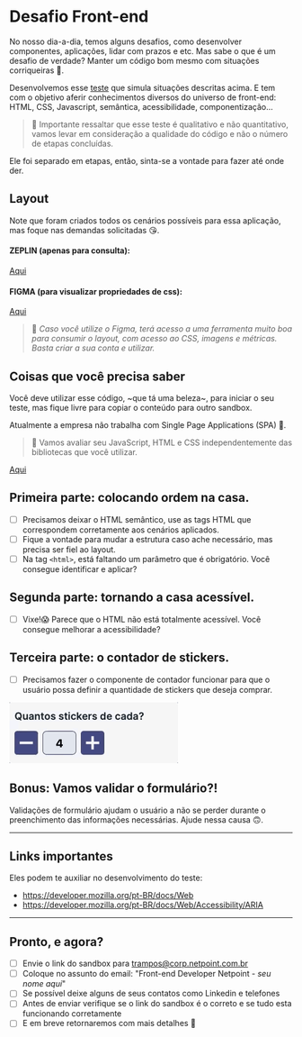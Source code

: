 # Desafio Front-end

No nosso dia-a-dia, temos alguns desafios, como desenvolver componentes, aplicações, lidar com prazos e etc. Mas sabe o que é um desafio de verdade? Manter um código bom mesmo com situações corriqueiras 💩. 

Desenvolvemos esse [teste](https://codesandbox.io/s/front-end-ur4ys) que simula situações descritas acima. E tem com o objetivo aferir conhecimentos diversos do universo de front-end: HTML, CSS, Javascript, semântica, acessibilidade, componentização…

> 📙 Importante ressaltar que esse teste é qualitativo e não quantitativo,
vamos levar em consideração a qualidade do código e não o número de
etapas concluídas.

Ele foi separado em etapas, então, sinta-se a vontade para fazer até onde der.

## Layout
Note que foram criados todos os cenários possíveis para essa aplicação, mas foque nas demandas solicitadas 😘.

#### ZEPLIN (apenas para consulta):
[Aqui](https://scene.zeplin.io/project/5c800a66fd01aebc6079baf9)

#### FIGMA (para visualizar propriedades de css):
[Aqui](https://www.figma.com/file/mwGhD8JK26eta9F86OQPzv/frontend-test?node-id=0%3A1)

> 📙 _Caso você utilize o Figma, terá acesso a uma ferramenta muito boa para consumir o layout, com acesso ao CSS, imagens e métricas. Basta criar a sua conta e utilizar._

## Coisas que você precisa saber
Você deve utilizar esse código, ~que tá uma beleza~, para iniciar o seu teste, mas fique livre para copiar o conteúdo para outro sandbox.

Atualmente a empresa não trabalha com Single Page Applications (SPA) 🤔.

> 📙 Vamos avaliar seu JavaScript, HTML e CSS independentemente das bibliotecas que você utilizar.

[Aqui](https://codesandbox.io/s/front-end-ur4ys)

## Primeira parte: colocando ordem na casa.
- [ ] Precisamos deixar o HTML semântico, use as tags HTML que correspondem corretamente aos cenários aplicados.
- [ ] Fique a vontade para mudar a estrutura caso ache necessário, mas precisa ser fiel ao layout.
- [ ] Na tag `<html>`, está faltando um parâmetro que é obrigatório. Você consegue identificar e aplicar?

## Segunda parte: tornando a casa acessível.
- [ ] Vixe!😱 Parece que o HTML não está totalmente acessível. Você consegue melhorar a acessibilidade?

## Terceira parte: o contador de stickers.
- [ ] Precisamos fazer o componente de contador funcionar para que o usuário possa definir a quantidade de stickers que deseja comprar. 

![](contador.gif)

## Bonus: Vamos validar o formulário?!
Validações de formulário ajudam o usuário a não se perder durante o preenchimento das informações  necessárias. Ajude nessa causa 🙃.

----


## Links importantes
Eles podem te auxiliar no desenvolvimento do teste:

- https://developer.mozilla.org/pt-BR/docs/Web
- https://developer.mozilla.org/pt-BR/docs/Web/Accessibility/ARIA

----


## Pronto, e agora?
- [ ] Envie o link do sandbox para [trampos@corp.netpoint.com.br](trampos@corp.netpoint.com.br) 
- [ ] Coloque no assunto do email: "Front-end Developer Netpoint - *seu nome aqui*"
- [ ] Se possível deixe alguns de seus contatos como Linkedin e telefones
- [ ] Antes de enviar verifique se o link do sandbox é o correto e se tudo esta funcionando corretamente
- [ ] E em breve retornaremos com mais detalhes :blue_heart:
